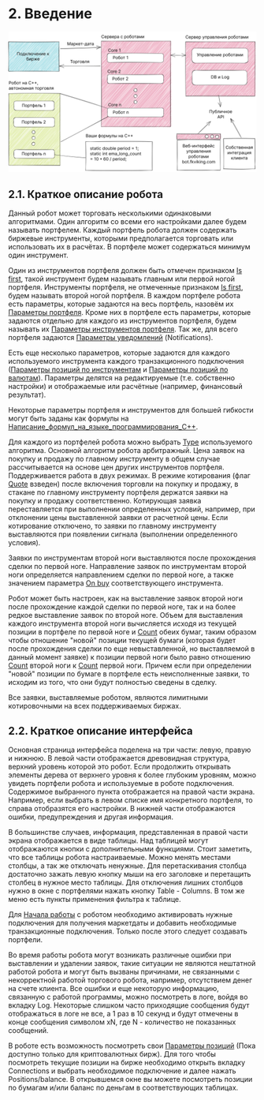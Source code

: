 # **2. Введение**


![Doc](./00-img/bot-scheme.svg)

## **2.1. Краткое описание робота**

Данный робот может торговать несколькими одинаковыми алгоритмами. Один алгоритм со всеми его настройками далее будем называть портфелем. Каждый портфель робота должен содержать биржевые инструменты, которыми предполагается торговать или использовать их в расчётах. В портфеле может содержаться минимум один инструмент.

Один из инструментов портфеля должен быть отмечен признаком [Is first](/docs/05-params-description.html#_5-3-11-is-first), такой инструмент будем называть главным или первой ногой портфеля. Инструменты портфеля, не отмеченные признаком [Is first](/docs/05-params-description.html#_5-3-11-is-first), будем называть второй ногой портфеля. В каждом портфеле робота есть параметры, которые задаются на весь портфель, назовём их [Параметры портфеля](/docs/05-params-description.html#_5-2-%D0%BF%D0%B0%D1%80%D0%B0%D0%BC%D0%B5%D1%82%D1%80%D1%8B-%D0%BF%D0%BE%D1%80%D1%82%D1%84%D0%B5%D0%BB%D1%8F). Кроме них в портфеле есть параметры, которые задаются отдельно для каждого из инструментов портфеля, будем называть их [Параметры инструментов портфеля](/docs/05-params-description.html#_5-3-%D0%BF%D0%B0%D1%80%D0%B0%D0%BC%D0%B5%D1%82%D1%80%D1%8B-%D0%B8%D0%BD%D1%81%D1%82%D1%80%D1%83%D0%BC%D0%B5%D0%BD%D1%82%D0%BE%D0%B2-%D0%BF%D0%BE%D1%80%D1%82%D1%84%D0%B5%D0%BB%D1%8F). Так же, для всего портфеля задаются [Параметры уведомлений](/docs/05-params/5-4-notifications.html#_5-4-%D0%BF%D0%B0%D1%80%D0%B0%D0%BC%D0%B5%D1%82%D1%80%D1%8B-%D1%83%D0%B2%D0%B5%D0%B4%D0%BE%D0%BC%D0%BB%D0%B5%D0%BD%D0%B8%D0%B8) (Notifications).

Есть еще несколько параметров, которые задаются для каждого используемого инструмента каждого транзакционного подключения ([Параметры позиций по инструментам](/docs/05-params-description.html#_5-5-1-%D0%BF%D0%B0%D1%80%D0%B0%D0%BC%D0%B5%D1%82%D1%80%D1%8B-%D0%BF%D0%BE%D0%B7%D0%B8%D1%86%D0%B8%D0%B8-%D0%BF%D0%BE-%D0%B8%D0%BD%D1%81%D1%82%D1%80%D1%83%D0%BC%D0%B5%D0%BD%D1%82%D0%B0%D0%BC) и [Параметры позиций по валютам](/docs/05-params-description.html#_5-5-2-%D0%BF%D0%B0%D1%80%D0%B0%D0%BC%D0%B5%D1%82%D1%80%D1%8B-%D0%BF%D0%BE%D0%B7%D0%B8%D1%86%D0%B8%D0%B8-%D0%BF%D0%BE-%D0%B2%D0%B0%D0%BB%D1%8E%D1%82%D0%B0%D0%BC)). Параметры делятся на редактируемые (т.е. собственно настройки) и отображаемые или расчётные (например, финансовый результат).

Некоторые параметры портфеля и инструментов для большей гибкости могут быть заданы как формулы на [Написание_формул_на_языке_программирования_C++](/docs/08-c-api.html#_8-c).

Для каждого из портфелей робота можно выбрать [Type](/docs/05-params-description.html#_5-2-3-type) используемого алгоритма. Основной алгоритм робота арбитражный. Цена заявок на покупку и продажу по главному инструменту в общем случае рассчитывается на основе цен других инструментов портфеля. Поддерживается работа в двух режимах. В режиме котирования (флаг [Quote](/docs/05-params-description.html#_5-2-6-quote) взведен) после включения торговли на покупку и продажу, в стакане по главному инструменту портфеля держатся заявки на покупку и продажу соответственно. Котирующая заявка переставляется при выполнении определенных условий, например, при отклонении цены выставленной заявки от расчетной цены. Если котирование отключено, то заявки по главному инструменту выставляются при появлении сигнала (выполнении определенного условия).

Заявки по инструментам второй ноги выставляются после прохождения сделки по первой ноге. Направление заявок по инструментам второй ноги определяется направлением сделки по первой ноге, а также значением параметра [On buy](/docs/05-params-description.html#_5-3-10-on-buy) соответствующего инструмента.

Робот может быть настроен, как на выставление заявок второй ноги после прохождение каждой сделки по первой ноге, так и на более редкое выставление заявок по второй ноге. Объем для выставления каждого инструмента второй ноги вычисляется исходя из текущей позиции в портфеле по первой ноге и [Count](/docs/05-params-description.html#_5-3-8-count) обеих бумаг, таким образом чтобы отношение "новой" позиции текущей бумаги (которая будет после прохождения сделки по еще невыставленной, но выставляемой в данный момент заявке) к позиции первой ноги было равно отношению [Count](/docs/05-params-description.html#_5-3-8-count) второй ноги к [Count](/docs/05-params-description.html#_5-3-8-count) первой ноги. Причем если при определении "новой" позиции по бумаге в портфеле есть неисполненные заявки, то исходим из того, что они будут полностью сведены в сделку.

Все заявки, выставляемые роботом, являются лимитными котировочными на всех поддерживаемых биржах.

## **2.2. Краткое описание интерфейса**

Основная страница интерфейса поделена на три части: левую, правую и нижнюю. В левой части отображается древовидная структура, верхний уровень которой это робот. Если продолжить открывать элементы дерева от верхнего уровня к более глубоким уровням, можно увидеть портфели робота и используемые в роботе подключения. Содержимое выбранного пункта отображается на правой части экрана. Например, если выбрать в левом списке имя конкретного портфеля, то справа отобразятся его настройки. В нижней части отображаются ошибки, предупреждения и другая информация.

В большинстве случаев, информация, представленная в правой части экрана отображается в виде таблицы. Над таблицей могут отображаются кнопки с дополнительными функциями. Стоит заметить, что все таблицы робота настраиваемые. Можно менять местами столбцы, а так же отключать ненужные. Для перетаскивания столбца достаточно зажать левую кнопку мыши на его заголовке и перетащить столбец в нужное место таблицы. Для отключения лишних столбцов нужно в окне с портфелями нажать кнопку Table - Columns. В том же меню есть пункты применения фильтра к таблице.

Для [Начала работы](/docs/03-getting-started.html#_3-%D0%BD%D0%B0%D1%87%D0%B0%D0%BB%D0%BE-%D1%80%D0%B0%D0%B1%D0%BE%D1%82%D1%8B) с роботом необходимо активировать нужные подключения для получения маркетдаты и добавить необходимые транзакционные подключения. Только после этого следует создавать портфели.

Во время работы робота могут возникать различные ошибки при выставлении и удалении заявок, такие ситуации не являются нештатной работой робота и могут быть вызваны причинами, не связанными с некорректной работой торгового робота, например, отсутствием денег на счете клиента. Все ошибки и еще некоторую информацию, связанную с работой программы, можно посмотреть в логе, войдя во вкладку Log. Некоторые слишком часто приходящие сообщения будут отображаться в логе не все, а 1 раз в 10 секунд и будут отмечены в конце сообщения символом xN, где N - количество не показанных сообщений.

В роботе есть возможность посмотреть свои [Параметры позиций](/docs/05-params-description.html#_5-5-%D0%BF%D0%B0%D1%80%D0%B0%D0%BC%D0%B5%D1%82%D1%80%D1%8B-%D0%BF%D0%BE%D0%B7%D0%B8%D1%86%D0%B8%D0%B8) (Пока доступно только для криптовалютных бирж). Для того чтобы посмотреть текущие позиции на бирже необходимо открыть вкладку Connections и выбрать необходимое подключение и далее нажать Positions/balance. В открывшемся окне вы можете посмотреть позиции по бумагам и/или баланс по деньгам в соответствующих таблицах.
